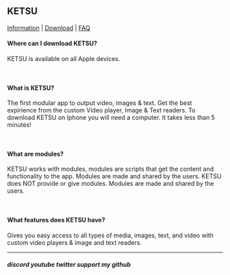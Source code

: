 <!DOCTYPE html>
<html>
  <head>
  </head>
  <body>
    <section>
      <h1>
        KETSU
      </h1>
      <a href="https://nincompoopp.github.io">Information</a> | 
      <a href="https://nincompoopp.github.io/download">Download</a> | 
      <a href="https://nincompoopp.github.io/faq">FAQ</a>
    </section>
    <section>
        <article>
          <h4>
            Where can I download KETSU?
          </h4>
          <p>
            KETSU is available on all Apple devices.
          </p>
          <br>
          <h4>
            What is KETSU?
          </h4>
          <p>
            The first modular app to output video, images & text. Get the best expirience from the custom Video player, Image & Text readers. To download KETSU on Iphone you will need a computer. It takes less than 5 minutes!
          </p>
          <br>
          <h4>
            What are modules?
          </h4>
          <p>
            KETSU works with modules, modules are scripts that get the content and functionality to the app. Modules are made and shared by the users. KETSU does NOT provide or give modules. Modules are made and shared by the users.
          </p>
          <br>
          <h4>
            What features does KETSU have?
          </h4>
          <p>
            Gives you easy access to all types of media, images, text, and video with custom video players & image and text readers.
          </p>
        </article>
      <hr>
    <footer>
      <h5>
        discord youtube twitter support my github
      </h5>
    </footer>
  </body>
</html>
